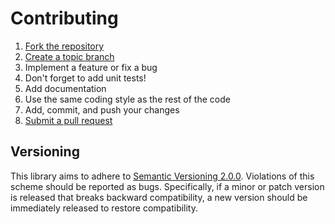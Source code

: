 # Contributing

1. [Fork the repository](https://help.github.com/articles/fork-a-repo/)
2. [Create a topic branch](http://learn.github.com/p/branching.html)
3. Implement a feature or fix a bug
4. Don't forget to add unit tests!
5. Add documentation
6. Use the same coding style as the rest of the code
7. Add, commit, and push your changes
8. [Submit a pull request](https://help.github.com/articles/using-pull-requests)

## Versioning

This library aims to adhere to [Semantic Versioning 2.0.0](http://semver.org/).
Violations of this scheme should be reported as bugs. Specifically, if a minor
or patch version is released that breaks backward compatibility, a new version
should be immediately released to restore compatibility.
